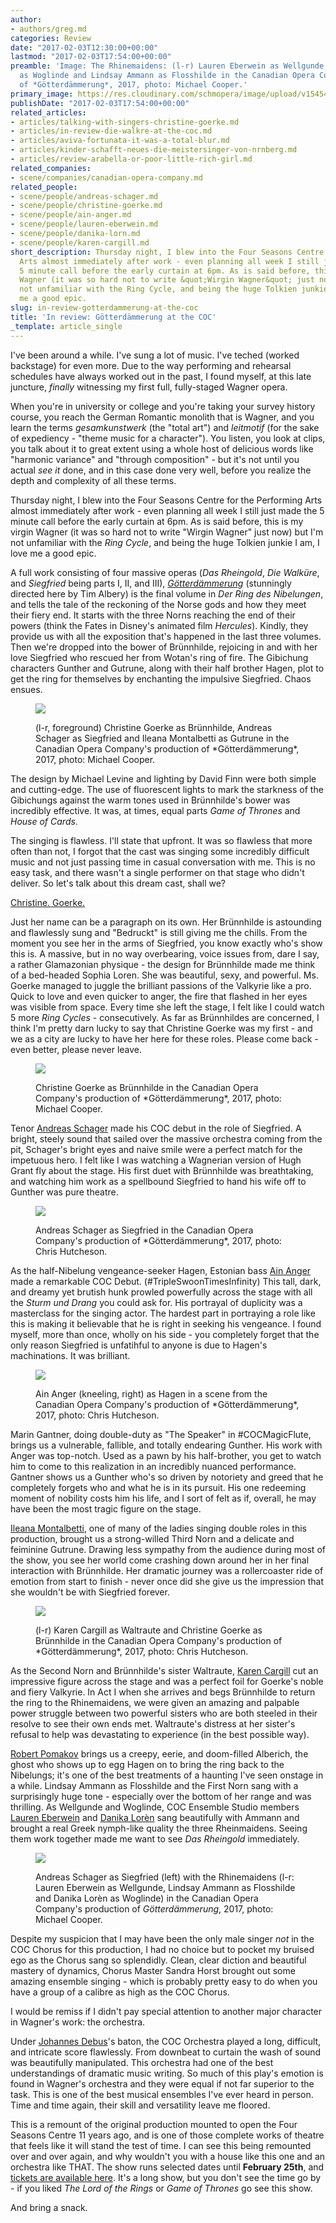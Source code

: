 ```yaml
---
author:
- authors/greg.md
categories: Review
date: "2017-02-03T12:30:00+00:00"
lastmod: "2017-02-03T17:54:00+00:00"
preamble: 'Image: The Rhinemaidens: (l-r) Lauren Eberwein as Wellgunde, Danika Lorèn
  as Woglinde and Lindsay Ammann as Flosshilde in the Canadian Opera Company''s production
  of *Götterdämmerung*, 2017, photo: Michael Cooper.'
primary_image: https://res.cloudinary.com/schmopera/image/upload/v1545409169/media/webhook-uploads/1486125295809/2017-02-03---Gotterdammerung-MC-2169.jpg.jpg
publishDate: "2017-02-03T17:54:00+00:00"
related_articles:
- articles/talking-with-singers-christine-goerke.md
- articles/in-review-die-walkre-at-the-coc.md
- articles/aviva-fortunata-it-was-a-total-blur.md
- articles/kinder-schafft-neues-die-meistersinger-von-nrnberg.md
- articles/review-arabella-or-poor-little-rich-girl.md
related_companies:
- scene/companies/canadian-opera-company.md
related_people:
- scene/people/andreas-schager.md
- scene/people/christine-goerke.md
- scene/people/ain-anger.md
- scene/people/lauren-eberwein.md
- scene/people/danika-lorn.md
- scene/people/karen-cargill.md
short_description: Thursday night, I blew into the Four Seasons Centre for the Performing
  Arts almost immediately after work - even planning all week I still just made the
  5 minute call before the early curtain at 6pm. As is said before, this is my virgin
  Wagner (it was so hard not to write &quot;Wirgin Wagner&quot; just now) but I&#039;m
  not unfamiliar with the Ring Cycle, and being the huge Tolkien junkie I am, I love
  me a good epic.
slug: in-review-gotterdammerung-at-the-coc
title: 'In review: Götterdämmerung at the COC'
_template: article_single
---
```


I've been around a while. I've sung a lot of music. I've teched (worked backstage) for even more. Due to the way performing and rehearsal schedules have always worked out in the past, I found myself, at this late juncture, *finally* witnessing my first full, fully-staged Wagner opera.

When you're in university or college and you're taking your survey history course, you reach the German Romantic monolith that is Wagner, and you learn the terms *gesamkunstwerk* (the "total art") and *leitmotif* (for the sake of expediency - "theme music for a character"). You listen, you look at clips, you talk about it to great extent using a whole host of delicious words like "harmonic variance" and "through composition" - but it's not until you actual *see it* done, and in this case done very well, before you realize the depth and complexity of all these terms. 

Thursday night, I blew into the Four Seasons Centre for the Performing Arts almost immediately after work - even planning all week I still just made the 5 minute call before the early curtain at 6pm. As is said before, this is my virgin Wagner (it was so hard not to write "Wirgin Wagner" just now) but I'm not unfamiliar with the *Ring Cycle*, and being the huge Tolkien junkie I am, I love me a good epic.

A full work consisting of four massive operas (*Das Rheingold*, *Die Walküre*, and *Siegfried* being parts I, II, and III), [*Götterdämmerung*](http://www.coc.ca/PerformancesAndTickets/1617Season/Gotterdammerung.aspx) (stunningly directed here by Tim Albery) is the final volume in *Der Ring des Nibelungen*, and tells the tale of the reckoning of the Norse gods and how they meet their fiery end. It starts with the three Norns reaching the end of their powers (think the Fates in Disney's animated film *Hercules*). Kindly, they provide us with all the exposition that's happened in the last three volumes. Then we're dropped into the bower of Brünnhilde, rejoicing in and with her love Siegfried who rescued her from Wotan's ring of fire. The Gibichung characters Gunther and Gutrune, along with their half brother Hagen, plot to get the ring for themselves by enchanting the impulsive Siegfried. Chaos ensues.

<figure data-type="image">

![](https://res.cloudinary.com/schmopera/image/upload/v1545409169/media/webhook-uploads/1486125264806/2017-02-03---Gotterdammerung-MC-2028.jpg.jpg)

<figcaption>(l-r, foreground) Christine Goerke as Brünnhilde, Andreas Schager as Siegfried and Ileana Montalbetti as Gutrune in the Canadian Opera Company's production of *Götterdämmerung*, 2017, photo: Michael Cooper.</figcaption>
</figure>

The design by Michael Levine and lighting  by David Finn were both simple and cutting-edge. The use of fluorescent lights to mark the starkness of the Gibichungs against the warm tones used in Brünnhilde's bower was incredibly effective. It was, at times, equal parts *Game of Thrones* and *House of Cards*.

The singing is flawless. I'll state that upfront. It was so flawless that more often than not, I forgot that the cast was singing some incredibly difficult music and not just passing time in casual conversation with me. This is no easy task, and there wasn't a single performer on that stage who didn't deliver. So let's talk about this dream cast, shall we? 

[Christine. Goerke.](/talking-with-singers-christine-goerke/)

Just her name can be a paragraph on its own. Her Brünnhilde is astounding and flawlessly sung and "Bedruckt" is still giving me the chills. From the moment you see her in the arms of Siegfried, you know exactly who's show this is. A massive, but in no way overbearing, voice issues from, dare I say, a rather Glamazonian physique - the design for Brünnhilde made me think of a bed-headed Sophia Loren. She was beautiful, sexy, and powerful. Ms. Goerke managed to juggle the brilliant passions of the Valkyrie like a pro. Quick to love and even quicker to anger, the fire that flashed in her eyes was visible from space. Every time she left the stage, I felt like I could watch 5 more *Ring Cycles* - consecutively. As far as Brünnhildes are concerned, I think I'm pretty darn lucky to say that Christine Goerke was my first - and we as a city are lucky to have her here for these roles. Please come back - even better, please never leave. 

<figure data-type="image">

![](https://res.cloudinary.com/schmopera/image/upload/v1545409169/media/webhook-uploads/1486125286202/2017-02-03---Gotterdammerung-MC-0646.jpg.jpg)

<figcaption>Christine Goerke as Brünnhilde in the Canadian Opera Company's production of *Götterdämmerung*, 2017, photo: Michael Cooper.</figcaption>
</figure>

Tenor [Andreas Schager](/scene/people/andreas-schager/) made his COC debut in the role of Siegfried. A bright, steely sound that sailed over the massive orchestra coming from the pit, Schager's bright eyes and naive smile were a perfect match for the impetuous hero. I felt like I was watching a Wagnerian version of Hugh Grant fly about the stage. His first duet with Brünnhilde was breathtaking, and watching him work as a spellbound Siegfried to hand his wife off to Gunther was pure theatre. 

<figure data-type="image">

![](https://res.cloudinary.com/schmopera/image/upload/v1545409169/media/webhook-uploads/1486125238258/2017-02-03---Gotterdammerung-CH-208.jpg.jpg)

<figcaption>Andreas Schager as Siegfried in the Canadian Opera Company's production of *Götterdämmerung*, 2017, photo: Chris Hutcheson.</figcaption>
</figure>

As the half-Nibelung vengeance-seeker Hagen, Estonian bass [Ain Anger](/scene/people/ain-anger/) made a remarkable COC Debut. (#TripleSwoonTimesInfinity) This tall, dark, and dreamy yet brutish hunk prowled powerfully across the stage with all the *Sturm und Drang* you could ask for. His portrayal of duplicity was a masterclass for the singing actor. The hardest part in portraying a role like this is making it believable that he is right in seeking his vengeance. I found myself, more than once, wholly on his side - you completely forget that the only reason Siegfried is unfatihful to anyone is due to Hagen's machinations. It was brilliant. 

<figure data-type="image">

![](https://res.cloudinary.com/schmopera/image/upload/v1545409169/media/webhook-uploads/1486125245533/2017-02-03---Gotterdammerung-CH-152.jpg.jpg)

<figcaption>Ain Anger (kneeling, right) as Hagen in a scene from the Canadian Opera Company's production of *Götterdämmerung*, 2017, photo: Chris Hutcheson.</figcaption>
</figure>

Marin Gantner, doing double-duty as "The Speaker" in #COCMagicFlute, brings us a vulnerable, fallible, and totally endearing Gunther. His work with Anger was top-notch. Used as a pawn by his half-brother, you get to watch him to come to this realization in an incredibly nuanced performance. Gantner shows us a Gunther who's so driven by notoriety and greed that he completely forgets who and what he is in its pursuit. His one redeeming moment of nobility costs him his life, and I sort of felt as if, overall, he may have been the most tragic figure on the stage.  

[Ileana Montalbetti](/scene/people/ileana-montalbetti/), one of many of the ladies singing double roles in this production, brought us a strong-willed Third Norn and a delicate and feiminine Gutrune. Drawing less sympathy from the audience during most of the show, you see her world come crashing down around her in her final interaction with Brünnhilde. Her dramatic journey was a rollercoaster ride of emotion from start to finish - never once did she give us the impression that she wouldn't be with Siegfried forever. 

<figure data-type="image">

![](https://res.cloudinary.com/schmopera/image/upload/v1545409169/media/webhook-uploads/1486125229877/2017-02-03---Gotterdammerung-CH-114.jpg.jpg)

<figcaption>(l-r) Karen Cargill as Waltraute and Christine Goerke as Brünnhilde in the Canadian Opera Company's production of *Götterdämmerung*, 2017, photo: Chris Hutcheson.</figcaption>
</figure>

As the Second Norn and Brünnhilde's sister Waltraute, [Karen Cargill](/scene/people/karen-cargill/) cut an impressive figure across the stage and was a perfect foil for Goerke's noble and fiery Valkyrie. In Act I when she arrives and begs Brünnhilde to return the ring to the Rhinemaidens, we were given an amazing and palpable power struggle between two powerful sisters who are both steeled in their resolve to see their own ends met. Waltraute's distress at her sister's refusal to help was devastating to experience (in the best possible way). 

[Robert Pomakov](/talking-with-singers-robert-pomakov/) brings us a creepy, eerie, and doom-filled Alberich, the ghost who shows up to egg Hagen on to bring the ring back to the Nibelungs; it's one of the best treatments of a haunting I've seen onstage in a while. Lindsay Ammann as Flosshilde and the First Norn sang with a surprisingly huge tone - especially over the bottom of her range and was thrilling. As Wellgunde and Woglinde, COC Ensemble Studio members [Lauren Eberwein](/scene/people/lauren-eberwein/) and [Danika Lorèn](/scene/people/danika-loren/) sang beautifully with Ammann and brought a real Greek nymph-like quality the three Rheinmaidens. Seeing them work together made me want to see *Das Rheingold* immediately. 

<figure data-type="image">

![](https://res.cloudinary.com/schmopera/image/upload/v1545409169/media/webhook-uploads/1486125275908/2017-02-03---Gotterdammerung-MC-1488.jpg.jpg)<figcaption>Andreas Schager as Siegfried (left) with the Rhinemaidens (l-r: Lauren Eberwein as Wellgunde, Lindsay Ammann as Flosshilde and Danika Lorèn as Woglinde) in the Canadian Opera Company's production of *Götterdämmerung*, 2017, photo: Michael Cooper.</figcaption>
</figure>

Despite my suspicion that I may have been the only male singer *not* in the COC Chorus for this production, I had no choice but to pocket my bruised ego as the Chorus sang so splendidly. Clean, clear diction and beautiful mastery of dynamics, Chorus Master Sandra Horst brought out some amazing ensemble singing - which is probably pretty easy to do when you have a group of a calibre as high as the COC Chorus.

I would be remiss if I didn't pay special attention to another major character in Wagner's work: the orchestra. 

Under [Johannes Debus](/scene/people/johannes-debus/)'s baton, the COC Orchestra played a long, difficult, and intricate score flawlessly. From downbeat to curtain the wash of sound was beautifully manipulated. This orchestra had one of the best understandings of dramatic music writing. So much of this play's emotion is found in Wagner's orchestra and they were equal if not far superior to the task. This is one of the best musical ensembles I've ever heard in person. Time and time again, their skill and versatility leave me floored. 
 
This is a remount of the original production mounted to open the Four Seasons Centre 11 years ago, and is one of those complete works of theatre that feels like it will stand the test of time. I can see this being remounted over and over again, and why wouldn't you with a house like this one and an orchestra like THAT.  The show runs selected dates until **February 25th**, and [tickets are available here](http://www.coc.ca/PerformancesAndTickets/1617Season/Gotterdammerung.aspx). It's a long show, but you don't see the time go by - if you liked *The Lord of the Rings* or *Game of Thrones* go see this show. 

And bring a snack.
